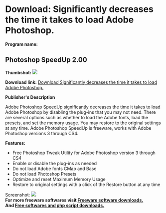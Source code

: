 # Download: Significantly decreases the time it takes to load Adobe Photoshop.

**Program name:**

## Photoshop SpeedUp 2.00

  
**Thumbshot:** ![](http://www.freewarefiles.com/screenshot/photoshopspdup_md.jpg)   
  
**Download link:** [Download Significantly decreases the time it takes to load Adobe Photoshop.](http://freesoftwares.boysofts.com/Photoshop-SpeedUp_program_51346.html)  
  


**Publisher's Description**  
  


Adobe Photoshop SpeedUp significantly decreases the time it takes to load Adobe Photoshop by disabling the plug-ins that you may not need. There are several options such as whether to load the Adobe fonts, load the presets, and set the memory usage. You may restore to the original settings at any time. Adobe Photoshop SpeedUp is freeware, works with Adobe Photoshop versions 3 through CS4. 

**Features:**

  * Free Photoshop Tweak Utility for Adobe Photoshop version 3 through CS4 
  * Enable or disable the plug-ins as needed 
  * Do not load Adobe fonts CMap and Base 
  * Do not load Photoshop Presets 
  * Optimize and reset Maximum Memory Usage 
  * Restore to original settings with a click of the Restore button at any time 

  
  
Screenshot: ![](http://www.freewarefiles.com/screenshot/photoshopspdup.jpg)   
**For more freeware softwares visit [Freeware software downloads.](http://freesoftwares.boysofts.com/)**   
**And [Free softwares and php script downloads.](http://www.boysofts.com/)**
